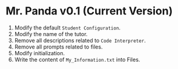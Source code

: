 # Mr. Panda v0.1 (Current Version)

1. Modify the default `Student Configuration`.
2. Modify the name of the tutor.
3. Remove all descriptions related to `Code Interpreter`.
4. Remove all prompts related to files.
5. Modify initialization.
6. Write the content of `My_Information.txt` into Files.
